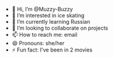 - 👋 Hi, I’m @Muzzy-Buzzy
- 👀 I’m interested in ice skating
- 🌱 I’m currently learning Russian
- 💞️ I’m looking to collaborate on projects
- 📫 How to reach me: email
- 😄 Pronouns: she/her
- ⚡ Fun fact: I've been in 2 movies 

<!---
Muzzy-Buzzy/Muzzy-Buzzy is a ✨ special ✨ repository because its `README.md` (this file) appears on your GitHub profile.
You can click the Preview link to take a look at your changes.
--->
